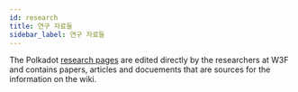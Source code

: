```yaml
---
id: research
title: 연구 자료들
sidebar_label: 연구 자료들
---
```


The Polkadot [research pages](https://research.polkadot.network) are edited directly by the researchers at W3F and contains papers, articles and docuements that are sources for the information on the wiki.
